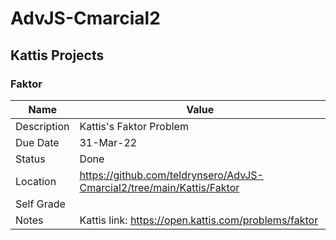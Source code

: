# AdvJS-Cmarcial2

## Kattis Projects

### Faktor

| Name | Value |
| --- | --- |
| Description | Kattis's Faktor Problem |
| Due Date | 31-Mar-22 |
| Status | Done |
| Location | https://github.com/teldrynsero/AdvJS-Cmarcial2/tree/main/Kattis/Faktor |
| Self Grade | |
| Notes | Kattis link: https://open.kattis.com/problems/faktor |